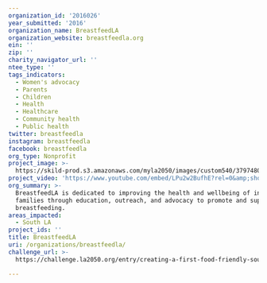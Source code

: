 ```yaml
---
organization_id: '2016026'
year_submitted: '2016'
organization_name: BreastfeedLA
organization_website: breastfeedla.org
ein: ''
zip: ''
charity_navigator_url: ''
ntee_type: ''
tags_indicators:
  - Women's advocacy
  - Parents
  - Children
  - Health
  - Healthcare
  - Community health
  - Public health
twitter: breastfeedla
instagram: breastfeedla
facebook: breastfeedla
org_type: Nonprofit
project_image: >-
  https://skild-prod.s3.amazonaws.com/myla2050/images/custom540/3797480105741-team90.jpeg
project_video: 'https://www.youtube.com/embed/LPu2w2BufhE?rel=0&amp;showinfo=0'
org_summary: >-
  BreastfeedLA is dedicated to improving the health and wellbeing of infants and
  families through education, outreach, and advocacy to promote and support
  breastfeeding.
areas_impacted:
  - South LA
project_ids: ''
title: BreastfeedLA
uri: /organizations/breastfeedla/
challenge_url: >-
  https://challenge.la2050.org/entry/creating-a-first-food-friendly-south-los-angeles

---
```

